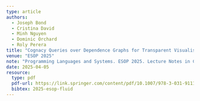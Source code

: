 ```yaml
---
type: article
authors:
  - Joseph Bond
  - Cristina David
  - Minh Nguyen
  - Dominic Orchard
  - Roly Perera
title: "Cognacy Queries over Dependence Graphs for Transparent Visualisations"
venue: "ESOP 2025"
note: "Programming Languages and Systems. ESOP 2025. Lecture Notes in Computer Science, vol 15694."
date: 2025-04-05
resource:
  type: pdf
  pdf-url: https://link.springer.com/content/pdf/10.1007/978-3-031-91118-7_6.pdf?pdf=inline%20link
  bibtex: 2025-esop-fluid
---
```

